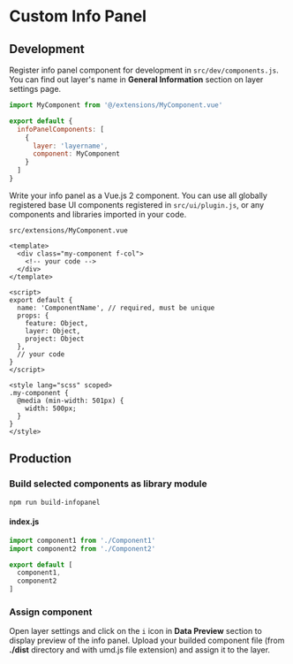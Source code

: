 
# Custom Info Panel

## Development

Register info panel component for development in `src/dev/components.js`.
You can find out layer's name in **General Information** section on layer settings page.

```javascript
import MyComponent from '@/extensions/MyComponent.vue'

export default {
  infoPanelComponents: [
    {
      layer: 'layername',
      component: MyComponent
    }
  ]
}
```

Write your info panel as a Vue.js 2 component.
You can use all globally registered base UI components registered in `src/ui/plugin.js`, or any components and libraries imported in your code.

```
src/extensions/MyComponent.vue
```

```vue
<template>
  <div class="my-component f-col">
    <!-- your code -->
  </div>
</template>

<script>
export default {
  name: 'ComponentName', // required, must be unique
  props: {
    feature: Object,
    layer: Object,
    project: Object
  },
  // your code
}
</script>

<style lang="scss" scoped>
.my-component {
  @media (min-width: 501px) {
    width: 500px;
  }
}
</style>
```

## Production

### Build selected components as library module

```
npm run build-infopanel
```

#### index.js
```javascript
import component1 from './Component1'
import component2 from './Component2'

export default [
  component1,
  component2
]
```

### Assign component

Open layer settings and click on the `i` icon in **Data Preview** section to display preview of the info panel.
Upload your builded component file (from **./dist** directory and with umd.js file extension) and assign it to the layer.
